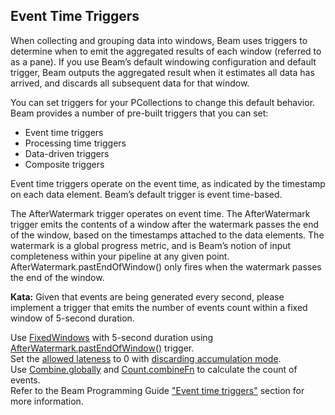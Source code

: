 <!--
  ~ Licensed to the Apache Software Foundation (ASF) under one
  ~ or more contributor license agreements.  See the NOTICE file
  ~ distributed with this work for additional information
  ~ regarding copyright ownership.  The ASF licenses this file
  ~ to you under the Apache License, Version 2.0 (the
  ~ "License"); you may not use this file except in compliance
  ~ with the License.  You may obtain a copy of the License at
  ~
  ~     http://www.apache.org/licenses/LICENSE-2.0
  ~
  ~ Unless required by applicable law or agreed to in writing, software
  ~ distributed under the License is distributed on an "AS IS" BASIS,
  ~ WITHOUT WARRANTIES OR CONDITIONS OF ANY KIND, either express or implied.
  ~ See the License for the specific language governing permissions and
  ~ limitations under the License.
  -->

Event Time Triggers
-------------------

When collecting and grouping data into windows, Beam uses triggers to determine when to emit the
aggregated results of each window (referred to as a pane). If you use Beam’s default windowing
configuration and default trigger, Beam outputs the aggregated result when it estimates all data
has arrived, and discards all subsequent data for that window.

You can set triggers for your PCollections to change this default behavior. Beam provides a number
of pre-built triggers that you can set:

*   Event time triggers
*   Processing time triggers
*   Data-driven triggers
*   Composite triggers

Event time triggers operate on the event time, as indicated by the timestamp on each data element.
Beam’s default trigger is event time-based.

The AfterWatermark trigger operates on event time. The AfterWatermark trigger emits the contents
of a window after the watermark passes the end of the window, based on the timestamps attached to
the data elements. The watermark is a global progress metric, and is Beam’s notion of input
completeness within your pipeline at any given point. AfterWatermark.pastEndOfWindow() only fires
when the watermark passes the end of the window.

**Kata:** Given that events are being generated every second, please implement a trigger that emits
the number of events count within a fixed window of 5-second duration.

<div class="hint">
  Use <a href="https://beam.apache.org/releases/javadoc/current/org/apache/beam/sdk/transforms/windowing/FixedWindows.html">
  FixedWindows</a> with 5-second duration using
  <a href="https://beam.apache.org/releases/javadoc/current/org/apache/beam/sdk/transforms/windowing/AfterWatermark.html#pastEndOfWindow--">
  AfterWatermark.pastEndOfWindow()</a> trigger.
</div>

<div class="hint">
  Set the <a href="https://beam.apache.org/releases/javadoc/current/org/apache/beam/sdk/transforms/windowing/Window.html#withAllowedLateness-org.joda.time.Duration-">
  allowed lateness</a> to 0 with
  <a href="https://beam.apache.org/releases/javadoc/current/org/apache/beam/sdk/transforms/windowing/Window.html#discardingFiredPanes--">
    discarding accumulation mode</a>.
</div>

<div class="hint">
  Use <a href="https://beam.apache.org/releases/javadoc/current/org/apache/beam/sdk/transforms/Combine.html#globally-org.apache.beam.sdk.transforms.CombineFnBase.GlobalCombineFn-">
  Combine.globally</a> and
  <a href="https://beam.apache.org/releases/javadoc/current/org/apache/beam/sdk/transforms/Count.html#combineFn--">
    Count.combineFn</a> to calculate the count of events.
</div>

<div class="hint">
  Refer to the Beam Programming Guide
  <a href="https://beam.apache.org/documentation/programming-guide/#event-time-triggers">
    "Event time triggers"</a> section for more information.
</div>
